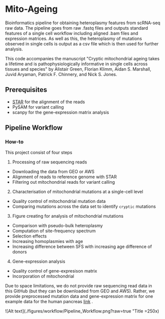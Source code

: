 # Mito-Ageing


Bioinformatics pipeline for obtaining heteroplasmy features from scRNA-seq raw data. The pipeline goes from raw .fastq files and outputs standard features of a single cell workflow including aligned .bam files and expression matrices. As well as this, the heteroplasmy of mutations observed in single cells is output as a csv file which is then used for further analysis.

This code accompanies the manuscript "Cryptic mitochondrial ageing takes a lifetime and is pathophysiologically informative in single cells across tissues and species" by Alistair Green, Florian Klimm, Aidan S. Marshall, Juvid Aryaman, Patrick F. Chinnery, and Nick S. Jones.

## Prerequisites
- [STAR](https://github.com/alexdobin/STAR) for the alignment of the reads
- PySAM for variant calling
- scanpy for the gene-expression matrix analysis

## Pipeline Workflow

### How-to

This project consist of four steps
1. Processing of raw sequencing reads
- Downloading the data from GEO or AWS
- Alignment of reads to reference genome with STAR
- Filtering out mitochondrial reads for variant calling
2. Characterisation of mitochondrial mutations at a single-cell level
- Quality control of mitochondrial mutation data
- Comparing mutations across the data set to identify `cryptic` mutations
3. Figure creating for analysis of mitochondrial mutations
- Comparison with pseudo-bulk heteroplasmy
- Computation of site-frequency spectrum
- Selection effects
- Increasing homoplasmies with age
- Increasing difference between SFS with increasing age difference of donors
4. Gene-expression analysis
- Quality control of gene-expresison matrix
- Incorporation of mitochondrial


Due to space limitations, we do not provide raw sequencing read data in this GitHub (but they can be downloaded from GEO and AWS). Rather, we provide preprocessed mutation data and gene-expression matrix for one example data for the human pancreas [link](https://pubmed.ncbi.nlm.nih.gov/28965763/) .


![Alt text](./figures/workflow/Pipeline_Workflow.png?raw=true "Title =250x)
